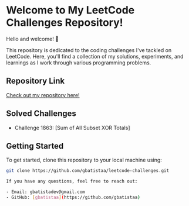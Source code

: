 # Welcome to My LeetCode Challenges Repository!

Hello and welcome! 🎉

This repository is dedicated to the coding challenges I've tackled on LeetCode. Here, you'll find a collection of my solutions, experiments, and learnings as I work through various programming problems.

## Repository Link

[Check out my repository here!](https://github.com/gbatistaa/leetcode-challenges)

## Solved Challenges

- Challenge 1863: [Sum of All Subset XOR Totals]

## Getting Started

To get started, clone this repository to your local machine using:

```bash
git clone https://github.com/gbatistaa/leetcode-challenges.git

If you have any questions, feel free to reach out:

- Email: gbatistadev@gmail.com
- GitHub: [gbatistaa](https://github.com/gbatistaa)


